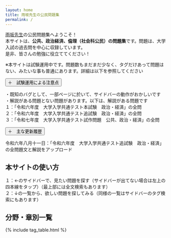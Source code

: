 ```yaml
---
layout: home
title: 雨坂先生の公民問題集
permalink: /
---
```


[雨坂先生](https://x.com/teacheramesaka)の公民問題集へようこそ！  
本サイトは、**公共、政治経済、倫理（社会科公民）の問題集**です。問題は、大学入試の過去問を中心に収録しています。  
是非、皆さんの勉強に役立ててください！  

※本サイトは試験運用中です。問題数もまだまだ少なく、タグだけあって問題はない、みたいな事も普通にあります。詳細は以下を参照してください  

<div class="collapsible">
  <button class="collapsible-button">＋　試験運用による注意点</button>
  <div class="collapsible-content">
    <p>
    ・既知のバグとして、一部ページに於いて、サイドバーの動作がおかしいです<br>
    ・解説がある問題とない問題があります。以下は、解説がある問題です<br>
    １：「令和六年度　大学入学共通テスト本試験　政治・経済」の全問<br>
    ２：「令和六年度　大学入学共通テスト追試験　政治・経済」の全問<br>
    ３：「令和七年度　大学入学共通テスト試作問題　公共、政治・経済」の全問<br>
    </p>
  </div>
</div>

<div class="collapsible">
  <button class="collapsible-button">＋　主な更新履歴</button>
  <div class="collapsible-content">
    <p>
    令和六年八月十一日：「令和六年度　大学入学共通テスト追試験　政治・経済」の全問題文と解説をアップロード<br>
    </p>
  </div>
</div>

## 本サイトの使い方

１：←のサイドバーで、見たい問題を探す（サイドバーが出てない場合は左上の四本線をタップ）（最上部には全文検索もあります）  
２：↓の一覧から、欲しい問題を探してみる（同様の一覧はサイドバーのタグ検索にもあります）  
  

## 分野・章別一覧
{% include tag_table.html %}